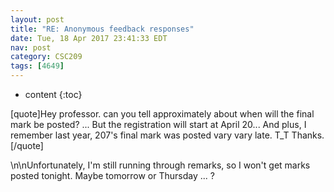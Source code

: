 ```yaml
---
layout: post
title: "RE: Anonymous feedback responses"
date: Tue, 18 Apr 2017 23:41:33 EDT
nav: post
category: CSC209
tags: [4649]
---
```


* content
{:toc}

[quote]Hey professor. can you tell approximately about when will the final mark be posted? ... But the registration will start at April 20... And plus, I remember last year, 207's final mark was posted vary vary late. T_T    Thanks. [/quote]
<!-- more -->
<p>\n\nUnfortunately, I'm still running through remarks, so I won't get marks posted tonight. Maybe tomorrow or Thursday ... ?</p>
